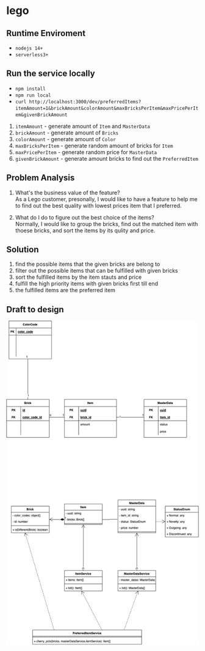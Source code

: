 # lego

## Runtime Enviroment
- `nodejs 14+`
- `serverless3+`

## Run the service locally
- `npm install`
- `npm run local`
- `curl http://localhost:3000/dev/preferredItems?itemAmount=1&brickAmount&colorAmount&maxBricksPerItem&maxPricePerItem&givenBrickAmount`

1. `itemAmount` - generate amount of `Item` and `MasterData`
2. `brickAmount` - generate amount of `Bricks`
3. `colorAmount` - generate amount of `Color`
4. `maxBricksPerItem` - generate random amount of bricks for `Item`
5. `maxPricePerItem` - generate random price for `MasterData`
6. `givenBrickAmount` - generate amount bricks to find out the `PreferredItem`

## Problem Analysis

1. What's the business value of the feature? \
As a Lego customer, presonally, I would like to have a feature to help me to find out the best quality with lowest prices item that I preferred.

2. What do I do to figure out the best choice of the items? \
Normally, I would like to group the bricks, find out the matched item with thoese bricks, and sort the items by its qulity and price.

## Solution

1. find the possible items that the given bricks are belong to 
2. filter out the possible items that can be fulfilled with given bricks
3. sort the fulfilled items by the item stauts and price
4. fulfill the high priority items with given bricks first till end
5. the fulfilled items are the preferred item


## Draft to design
![Alt Diagram](https://github.com/coolloic/lego/blob/master/lego.drawio.png "Diagram")
